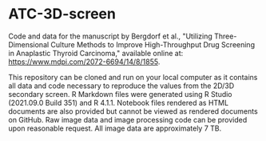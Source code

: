 # ATC-3D-screen
Code and data for the manuscript by Bergdorf et al., "Utilizing Three-Dimensional Culture Methods to Improve High-Throughput Drug Screening in Anaplastic Thyroid Carcinoma," available online at: https://www.mdpi.com/2072-6694/14/8/1855. 

This repository can be cloned and run on your local computer as it contains all data and code necessary to reproduce the values from the 2D/3D secondary screen. R Markdown files were generated using R Studio (2021.09.0 Build 351) and R 4.1.1. Notebook files rendered as HTML documents are also provided but cannot be viewed as rendered documents on GitHub. Raw image data and image processing code can be provided upon reasonable request. All image data are approximately 7 TB.
